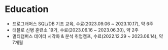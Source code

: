 # Education

- 프로그래머스 SQL/DB 기초 교육, 수료(2023.09.06 ~ 2023.10.17), 약 6주
- 태블로 신병 훈련소 19기, 수료(2023.06.16 ~ 2023.06.30), 약 2주
- 멀티캠퍼스 데이터 시각화 & 분석 취업캠프, 수료(2022.12.29 ~ 2023.06.14), 약 7개월
